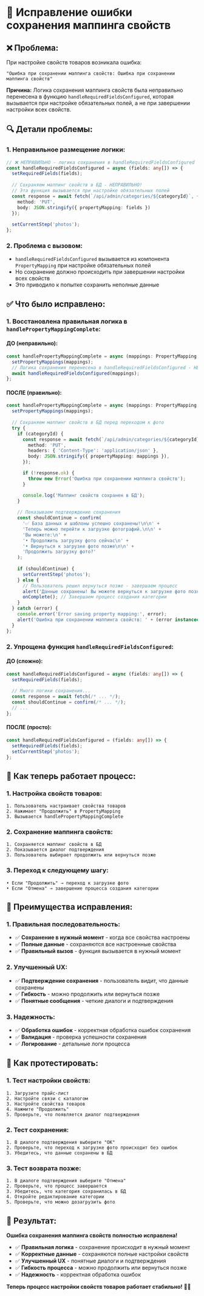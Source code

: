 # 🔧 Исправление ошибки сохранения маппинга свойств

## ❌ **Проблема:**
При настройке свойств товаров возникала ошибка:
```
"Ошибка при сохранении маппинга свойств: Ошибка при сохранении маппинга свойств"
```

**Причина:** Логика сохранения маппинга свойств была неправильно перенесена в функцию `handleRequiredFieldsConfigured`, которая вызывается при настройке обязательных полей, а не при завершении настройки всех свойств.

## 🔍 **Детали проблемы:**

### **1. Неправильное размещение логики:**
```typescript
// ❌ НЕПРАВИЛЬНО - логика сохранения в handleRequiredFieldsConfigured
const handleRequiredFieldsConfigured = async (fields: any[]) => {
  setRequiredFields(fields);
  
  // Сохраняем маппинг свойств в БД - НЕПРАВИЛЬНО!
  // Эта функция вызывается при настройке обязательных полей
  const response = await fetch(`/api/admin/categories/${categoryId}`, {
    method: 'PUT',
    body: JSON.stringify({ propertyMapping: fields })
  });
  
  setCurrentStep('photos');
};
```

### **2. Проблема с вызовом:**
- `handleRequiredFieldsConfigured` вызывается из компонента `PropertyMapping` при настройке обязательных полей
- Но сохранение должно происходить при завершении настройки всех свойств
- Это приводило к попытке сохранить неполные данные

## ✅ **Что было исправлено:**

### **1. Восстановлена правильная логика в `handlePropertyMappingComplete`:**

#### **ДО (неправильно):**
```typescript
const handlePropertyMappingComplete = async (mappings: PropertyMapping[]) => {
  setPropertyMappings(mappings);
  // Логика сохранения перенесена в handleRequiredFieldsConfigured - НЕПРАВИЛЬНО!
  await handleRequiredFieldsConfigured(mappings);
};
```

#### **ПОСЛЕ (правильно):**
```typescript
const handlePropertyMappingComplete = async (mappings: PropertyMapping[]) => {
  setPropertyMappings(mappings);
  
  // Сохраняем маппинг свойств в БД перед переходом к фото
  try {
    if (categoryId) {
      const response = await fetch(`/api/admin/categories/${categoryId}`, {
        method: 'PUT',
        headers: { 'Content-Type': 'application/json' },
        body: JSON.stringify({ propertyMapping: mappings }),
      });

      if (!response.ok) {
        throw new Error('Ошибка при сохранении маппинга свойств');
      }

      console.log('Маппинг свойств сохранен в БД');
    }
    
    // Показываем подтверждение сохранения
    const shouldContinue = confirm(
      '✅ База данных и шаблоны успешно сохранены!\n\n' +
      'Теперь можно перейти к загрузке фотографий.\n\n' +
      'Вы можете:\n' +
      '• Продолжить загрузку фото сейчас\n' +
      '• Вернуться к загрузке фото позже\n\n' +
      'Продолжить загрузку фото?'
    );
    
    if (shouldContinue) {
      setCurrentStep('photos');
    } else {
      // Пользователь решил вернуться позже - завершаем процесс
      alert('Данные сохранены! Вы можете вернуться к загрузке фото позже через редактирование категории.');
      onComplete(); // Завершаем процесс создания категории
    }
  } catch (error) {
    console.error('Error saving property mapping:', error);
    alert('Ошибка при сохранении маппинга свойств: ' + (error instanceof Error ? error.message : 'Неизвестная ошибка'));
  }
};
```

### **2. Упрощена функция `handleRequiredFieldsConfigured`:**

#### **ДО (сложно):**
```typescript
const handleRequiredFieldsConfigured = async (fields: any[]) => {
  setRequiredFields(fields);
  
  // Много логики сохранения...
  const response = await fetch(/* ... */);
  const shouldContinue = confirm(/* ... */);
  // ...
};
```

#### **ПОСЛЕ (просто):**
```typescript
const handleRequiredFieldsConfigured = (fields: any[]) => {
  setRequiredFields(fields);
  setCurrentStep('photos');
};
```

## 🔄 **Как теперь работает процесс:**

### **1. Настройка свойств товаров:**
```
1. Пользователь настраивает свойства товаров
2. Нажимает "Продолжить" в PropertyMapping
3. Вызывается handlePropertyMappingComplete
```

### **2. Сохранение маппинга свойств:**
```
1. Сохраняется маппинг свойств в БД
2. Показывается диалог подтверждения
3. Пользователь выбирает продолжить или вернуться позже
```

### **3. Переход к следующему шагу:**
```
• Если "Продолжить" → переход к загрузке фото
• Если "Отмена" → завершение процесса создания категории
```

## 🎯 **Преимущества исправления:**

### **1. Правильная последовательность:**
- ✅ **Сохранение в нужный момент** - когда все свойства настроены
- ✅ **Полные данные** - сохраняются все настроенные свойства
- ✅ **Правильный вызов** - функция вызывается в нужный момент

### **2. Улучшенный UX:**
- ✅ **Подтверждение сохранения** - пользователь видит, что данные сохранены
- ✅ **Гибкость** - можно продолжить или вернуться позже
- ✅ **Понятные сообщения** - четкие диалоги и подтверждения

### **3. Надежность:**
- ✅ **Обработка ошибок** - корректная обработка ошибок сохранения
- ✅ **Валидация** - проверка успешности сохранения
- ✅ **Логирование** - детальные логи процесса

## 🚀 **Как протестировать:**

### **1. Тест настройки свойств:**
```
1. Загрузите прайс-лист
2. Настройте связи с каталогом
3. Настройте свойства товаров
4. Нажмите "Продолжить"
5. Проверьте, что появляется диалог подтверждения
```

### **2. Тест сохранения:**
```
1. В диалоге подтверждения выберите "OK"
2. Проверьте, что переход к загрузке фото происходит без ошибок
3. Убедитесь, что данные сохранены в БД
```

### **3. Тест возврата позже:**
```
1. В диалоге подтверждения выберите "Отмена"
2. Проверьте, что процесс завершается
3. Убедитесь, что категория сохранилась в БД
4. Откройте редактирование категории
5. Проверьте, что можно дозагрузить фото
```

## 🎉 **Результат:**

**Ошибка сохранения маппинга свойств полностью исправлена!**

- ✅ **Правильная логика** - сохранение происходит в нужный момент
- ✅ **Корректные данные** - сохраняются полные настройки свойств
- ✅ **Улучшенный UX** - понятные диалоги и подтверждения
- ✅ **Гибкость процесса** - можно продолжить или вернуться позже
- ✅ **Надежность** - корректная обработка ошибок

**Теперь процесс настройки свойств товаров работает стабильно!** 🎯✨

